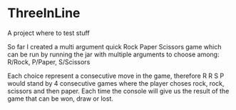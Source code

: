 # ThreeInLine
A project where to test stuff

So far I created a multi argument quick Rock Paper Scissors game which can be  run by running the jar with multiple arguments to choose among:
R/Rock, P/Paper, S/Scissors

Each choice represent a consecutive move in the game, therefore R R S P would stand by 4 consecutive games where the player choses rock, rock, scissors and then paper.
Each time the console will give us the result of the game that can be won, draw or lost.